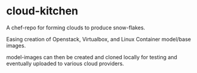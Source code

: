 cloud-kitchen
=============

A chef-repo for forming clouds to produce snow-flakes.

Easing creation of Openstack, Virtualbox, and Linux Container model/base images.

model-images can then be created and cloned locally for testing and eventually uploaded to various cloud providers.
